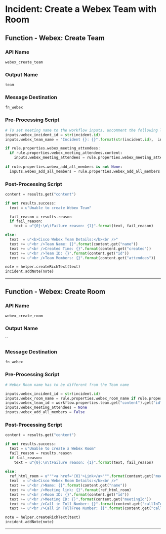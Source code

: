 <!--
    DO NOT MANUALLY EDIT THIS FILE
    THIS FILE IS AUTOMATICALLY GENERATED WITH resilient-sdk codegen
-->

# Incident: Create a Webex Team with Room

## Function - Webex: Create Team

### API Name
`webex_create_team`

### Output Name
`team`

### Message Destination
`fn_webex`

### Pre-Processing Script
```python
# To set meeting name to the workflow inputs, uncomment the following lines
inputs.webex_incident_id = str(incident.id)
inputs.webex_team_name = "Incident {}: {}".format(str(incident.id),  incident.name) if rule.properties.webex_team_name is None else rule.properties.webex_team_name

if rule.properties.webex_meeting_attendees:
  if rule.properties.webex_meeting_attendees.content:
    inputs.webex_meeting_attendees = rule.properties.webex_meeting_attendees.content
    
if rule.properties.webex_add_all_members is not None:
  inputs.webex_add_all_members = rule.properties.webex_add_all_members
```

### Post-Processing Script
```python
content = results.get("content")

if not results.success:
  text = u"Unable to create Webex Team"

  fail_reason = results.reason
  if fail_reason:
    text = u"{0}:\n\tFailure reason: {1}".format(text, fail_reason)

else:
  text  = u"<b>Cisco Webex Team Details:</b><br />"
  text += u"<br />Team Name: {}".format(content.get("name"))
  text += u"<br />Created Time: {}".format(content.get("created"))
  text += u"<br />Team ID: {}".format(content.get("id"))
  text += u"<br />Team Members: {}".format(content.get("attendees"))

note = helper.createRichText(text)
incident.addNote(note)


```

---

## Function - Webex: Create Room

### API Name
`webex_create_room`

### Output Name
``

### Message Destination
`fn_webex`

### Pre-Processing Script
```python
# Webex Room name has to be different from the Team name

inputs.webex_incident_id = str(incident.id)
inputs.webex_room_name = rule.properties.webex_room_name if rule.properties.webex_room_name else " ".join([workflow.properties.team.get("content").get("name"), "Room"])
inputs.webex_team_id = workflow.properties.team.get("content").get("id")
inputs.webex_meeting_attendees = None
inputs.webex_add_all_members = False
```

### Post-Processing Script
```python
content = results.get("content")

if not results.success:
  text = u"Unable to create a Webex Room"
  fail_reason = results.reason
  if fail_reason:
    text = u"{0}:\n\tFailure reason: {1}".format(text, fail_reason)
    
else:
  ref_html_room = u"""<a href='{0}'>Link</a>""".format(content.get("meetingLink"))
  text  = u"<b>Cisco Webex Room Details:</b><br />"
  text += u"<br />Name: {}".format(content.get("name"))
  text += u"<br />Meeting link: {}".format(ref_html_room)
  text += u"<br />Room ID: {}".format(content.get("id"))
  text += u"<br />Meeting ID: {}".format(content.get("meetingId"))
  text += u"<br />Call in Toll Number: {}".format(content.get("callInTollNumber"))
  text += u"<br />Call in TollFree Number: {}".format(content.get("callInTollFreeNumber", "-"))

note = helper.createRichText(text)
incident.addNote(note)

```

---

